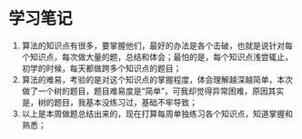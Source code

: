 # 学习笔记
1. 算法的知识点有很多，要掌握他们，最好的办法是各个击破，也就是说针对每个知识点，每次做大量的题，总结和体会；最怕的是，每个知识点浅尝辄止，初学的时候，每天都做跨多个知识点的题目；
2. 算法的难易，考验的是对这个知识点的掌握程度，体会理解越深越简单，本次做了一个树的题目，题目难易度是“简单”，可我却觉得异常困难，原因其实是，树的题目，我基本没练习过，基础不牢导致；
3. 以上是本周做题总结出来的，现在打算每周单独练习各个知识点，知道掌握和熟悉；